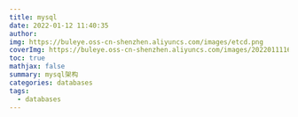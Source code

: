 ```yaml
---
title: mysql
date: 2022-01-12 11:40:35
author:  
img: https://buleye.oss-cn-shenzhen.aliyuncs.com/images/etcd.png
coverImg: https://buleye.oss-cn-shenzhen.aliyuncs.com/images/202201111645412.png
toc: true
mathjax: false
summary: mysql架构
categories: databases
tags:
  - databases
---
```


